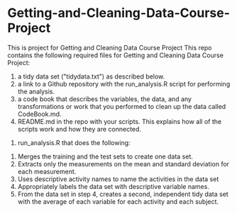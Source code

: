 # Getting-and-Cleaning-Data-Course-Project
This is project for Getting and Cleaning Data Course Project
This repo contains the following required files for Getting and Cleaning Data Course Project:
1) a tidy data set ("tidydata.txt") as described below. 
2) a link to a Github repository with the run_analysis.R script for performing the analysis.
3) a code book that describes the variables, the data, and any transformations or work that you performed to clean up the data called CodeBook.md.
4) README.md in the repo with your scripts. This explains how all of the scripts work and how they are connected.

1. run_analysis.R that does the following: 
1) Merges the training and the test sets to create one data set.
2) Extracts only the measurements on the mean and standard deviation for each measurement.
3) Uses descriptive activity names to name the activities in the data set
4) Appropriately labels the data set with descriptive variable names. 
5) From the data set in step 4, creates a second, independent tidy data set with the average of each variable for each activity and each subject.

